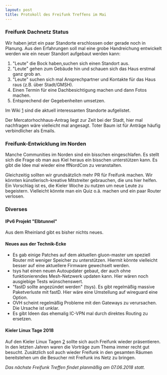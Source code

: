 ```yaml
---
layout: post
title: Protokoll des Freifunk Treffens im Mai
---
```

### Freifunk Dachnetz Status
Wir haben jetzt ein paar Standorte erschlossen oder gerade noch in Planung. Aus den Erfahrungen soll mal eine grobe Handreichung entwickelt werden wie ein neuer Standort aufgebaut werden kann: 

1) "Leute" die Bock haben,suchen sich einen Standort aus.
2) "Leute" gehen zum Gebäude hin und schauen sich das Haus erstmal ganz grob an.
3) "Leute" suchen sich mal Ansprechpartner und Kontakte für das Haus raus (z.B. über Stadt/GMSH).
4) Einen Termin für eine Dachbesichtigung machen und dann Fotos machen.
5) Entsprechend der Gegebenheiten umsetzen.

Im Wiki [1] sind die aktuell interessanten Standorte aufgelistet.

Der Mercatorhochhaus-Antrag liegt zur Zeit bei der Stadt, hier mal nachfragen wäre vielleicht mal angesagt. Toter Baum ist für Anträge häufig verbindlicher als Emails.

### Freifunk-Entwicklung im Norden

Manche Communities im Norden sind ein bisschen eingeschlafen. Es stellt sich die Frage ob man aus Kiel heraus ein bisschen unterstützen kann. Es gibt die Idee mal wieder eine ffNordCon zu veranstalten.

Gleichzeitig sollten wir grundsätzlich mehr PR für Freifunk machen. Wir könnten künstlerisch-kreative Mitstreiter gebrauchen, die uns hier helfen.
Ein Vorschlag ist es, die Kieler Woche zu nutzen um neue Leute zu begeistern. Vielleicht könnte man ein Quiz o.ä. machen und ein paar Router verlosen.

### Diverses

#### IPv6 Projekt "Elbtunnel"
Aus dem Rheinland gibt es bisher nichts neues.

#### Neues aus der Technik-Ecke

* Es gab einige Patches auf dem aktuellen gluon-master um speziell Router mit weniger Speicher zu unterstützen. Hiermit könnte vielleicht besser auf eine aktuellere Firmware gewechselt werden.
* tsys hat einen neuen Autoupdater gebaut, der auch ohne funktionierendes Mesh-Netzwerk updaten kann. Hier wären noch ausgiebige Tests wünschenswert.
* "fastD sollte angezündet werden" (tsys). Es gibt regelmäßig massive Paketverluste mit fastD. Hier wäre eine Umstellung auf wireguard eine Option.
* OVH scheint regelmäßig Probleme mit den Gateways zu verursachen. Die Ursache ist unklar.
* Es gibt Ideen das ehemalig IC-VPN mal durch direktes Routing zu ersetzen.

#### Kieler Linux Tage 2018

Auf den Kieler Linux Tagen [2] sollte sich auch Freifunk wieder präsentieren.
In den letzten Jahren waren die Vorträge zum Thema immer recht gut besucht.
Zusätzlich soll auch wieder Freifunk in den gesamten Räumen bereitstehen um die Besucher mit Freifunk ins Netz zu bringen.

*Das nächste Freifunk Treffen findet planmäßig am 07.06.2018 statt.*

 [1]: https://wiki.freifunk.in-kiel.de/wiki/Standorte
 [2]: https://www.kieler-linuxtage.de/
 
